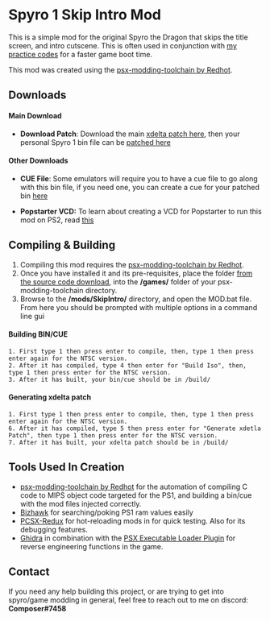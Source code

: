 

# Spyro 1 Skip Intro Mod

This is a simple mod for the original Spyro the Dragon that skips the title screen, and intro cutscene. This is often used in conjunction with [my practice codes](https://discord.gg/rm4ZnjzeZR) for a faster game boot time.

This mod was created using the [psx-modding-toolchain by Redhot](https://github.com/mateusfavarin/psx-modding-toolchain). 


## Downloads
#### Main Download
 -  **Download Patch**: Download the main [xdelta patch here](https://github.com/C0mposer/Spyro-1-Skip-Intro-Mod/releases/download/Release1/spyro1_SkipIntro.xdelta), then your personal Spyro 1 bin file can be [patched here](https://hack64.net/tools/patcher.php)
 #### Other Downloads
 -  **CUE File**: Some emulators will require you to have a cue file to go along with this bin file, if you need one, you can create a cue for your patched bin [here](https://www.duckstation.org/cue-maker/)

 -  **Popstarter VCD:** To learn about creating a VCD for Popstarter to run this mod on PS2, read [this](https://pastebin.com/YsypFwJS)

## Compiling & Building

1. Compiling this mod requires the [psx-modding-toolchain by Redhot](https://github.com/mateusfavarin/psx-modding-toolchain). 
2. Once you have installed it and its pre-requisites, place the folder [from the source code download](https://github.com/C0mposer/Spyro-1-Skip-Intro-Mod/archive/refs/heads/master.zip), into the **/games/** folder of your psx-modding-toolchain directory.
3. Browse to the **/mods/SkipIntro/** directory, and open the MOD.bat file. From here you should be prompted with multiple options in a command line gui

#### Building BIN/CUE
	
	1. First type 1 then press enter to compile, then, type 1 then press enter again for the NTSC version.
	2. After it has compiled, type 4 then enter for "Build Iso", then, type 1 then press enter for the NTSC version.
	3. After it has built, your bin/cue should be in /build/

#### Generating xdelta patch
	
	1. First type 1 then press enter to compile, then, type 1 then press enter again for the NTSC version.
	6. After it has compiled, type 5 then press enter for "Generate xdetla Patch", then type 1 then press enter for the NTSC version.
	7. After it has built, your xdelta patch should be in /build/
	

## Tools Used In Creation

 - [psx-modding-toolchain by Redhot](https://github.com/mateusfavarin/psx-modding-toolchain) for the automation of compiling C code to MIPS object code targeted for the PS1, and building a bin/cue with the mod files injected correctly.
 - [Bizhawk](https://github.com/TASEmulators/BizHawk) for searching/poking PS1 ram values easily
 - [PCSX-Redux](https://github.com/grumpycoders/pcsx-redux/) for hot-reloading mods in for quick testing. Also for its debugging features.
 - [Ghidra](https://github.com/NationalSecurityAgency/ghidra) in combination with the [PSX Executable Loader Plugin](https://github.com/lab313ru/ghidra_psx_ldr) for reverse engineering functions in the game.

## Contact

If you need any help building this project, or are trying to get into spyro/game modding in general, feel free to reach out to me on discord: **Composer#7458**

